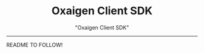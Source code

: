 <div id="top"></div>
<!-- PROJECT LOGO -->
<br />
<div align="center">
<h1 align="center">Oxaigen Client SDK</h1>
  <p align="center">
    "Oxaigen Client SDK"
    <br />
  </p>
</div>

---

README TO FOLLOW!